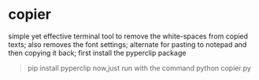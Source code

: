 # copier
simple yet effective terminal tool to remove the white-spaces from copied texts; also removes the font settings; alternate for pasting to notepad and then copying it back; 
first install the pyperclip package
> pip install pyperclip
now,just run with the command 
> python copier.py
